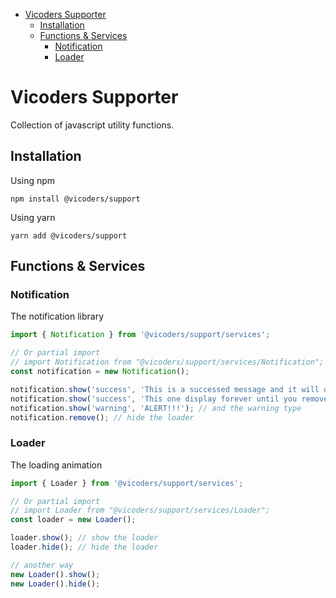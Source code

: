 - [Vicoders Supporter](#vicoders-supporter)
    - [Installation](#installation)
    - [Functions & Services](#functions--services)
        - [Notification](#notification)
        - [Loader](#loader)

# Vicoders Supporter

Collection of javascript utility functions.

## Installation

Using npm

```
npm install @vicoders/support
```

Using yarn

```
yarn add @vicoders/support
```

## Functions & Services

### Notification

The notification library

```javascript
import { Notification } from '@vicoders/support/services';

// Or partial import
// import Notification from "@vicoders/support/services/Notification";
const notification = new Notification();

notification.show('success', 'This is a successed message and it will display for 3000 ms', 3000); // show the loader
notification.show('success', 'This one display forever until you remove it');
notification.show('warning', 'ALERT!!!'); // and the warning type
notification.remove(); // hide the loader
```

### Loader

The loading animation

```javascript
import { Loader } from '@vicoders/support/services';

// Or partial import
// import Loader from "@vicoders/support/services/Loader";
const loader = new Loader();

loader.show(); // show the loader
loader.hide(); // hide the loader

// another way
new Loader().show();
new Loader().hide();
```
